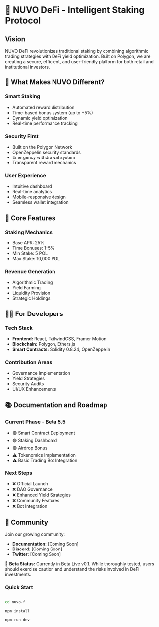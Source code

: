 # 🌟 NUVO DeFi - Intelligent Staking Protocol

## Vision
NUVO DeFi revolutionizes traditional staking by combining algorithmic trading strategies with DeFi yield optimization. Built on Polygon, we are creating a secure, efficient, and user-friendly platform for both retail and institutional investors.

## 🎯 What Makes NUVO Different?

### Smart Staking
- Automated reward distribution
- Time-based bonus system (up to +5%)
- Dynamic yield optimization
- Real-time performance tracking

### Security First
- Built on the Polygon Network
- OpenZeppelin security standards
- Emergency withdrawal system
- Transparent reward mechanics

### User Experience
- Intuitive dashboard
- Real-time analytics
- Mobile-responsive design
- Seamless wallet integration

## 🔧 Core Features

### Staking Mechanics
- Base APR: 25%
- Time Bonuses: 1-5%
- Min Stake: 5 POL
- Max Stake: 10,000 POL

### Revenue Generation
- Algorithmic Trading
- Yield Farming
- Liquidity Provision
- Strategic Holdings

## 👩‍💻 For Developers

### Tech Stack

- **Frontend:** React, TailwindCSS, Framer Motion
- **Blockchain:** Polygon, Ethers.js
- **Smart Contracts:** Solidity 0.8.24, OpenZeppelin

### Contribution Areas
- Governance Implementation
- Yield Strategies
- Security Audits
- UI/UX Enhancements

## 📚 Documentation and Roadmap

### Current Phase - Beta 5.5
- 🟢 Smart Contract Deployment
- 🟢 Staking Dashboard
- 🟢 Airdrop Bonus
- ⚠️ Tokenomics Implementation
- ⚠️ Basic Trading Bot Integration

### Next Steps
- ❌ Official Launch
- ❌ DAO Governance
- ❌ Enhanced Yield Strategies
- ❌ Community Features
- ❌ Bot Integration

## 🤝 Community
Join our growing community:
- **Documentation:** [Coming Soon]
- **Discord:** [Coming Soon]
- **Twitter:** [Coming Soon]

🎯 **Beta Status:** Currently in Beta Live v0.1. While thoroughly tested, users should exercise caution and understand the risks involved in DeFi investments.
### Quick Start
```bash

cd nuvo-f
```
```
npm install
```
```
npm run dev
```



